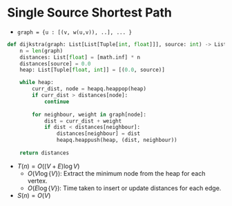 

# Single Source Shortest Path

- `graph = {u : [(v, w(u,v)), ..], ... }`
```python
def dijkstra(graph: List[List[Tuple[int, float]]], source: int) -> List[float]:
    n = len(graph)
    distances: List[float] = [math.inf] * n
    distances[source] = 0.0
    heap: List[Tuple[float, int]] = [(0.0, source)]

    while heap:
        curr_dist, node = heapq.heappop(heap)
        if curr_dist > distances[node]:
            continue
        
        for neighbour, weight in graph[node]:
            dist = curr_dist + weight
            if dist < distances[neighbour]:
                distances[neighbour] = dist
                heapq.heappush(heap, (dist, neighbour))
    
    return distances
```
- $T(n) = O( (V+E) \log V)$
    - $O(V \log\{V\})$: Extract the minimum node from the heap for each vertex.
    - $O(E \log\{V\})$: Time taken to insert or update distances for each edge.    
- $S(n) = O(V)$
